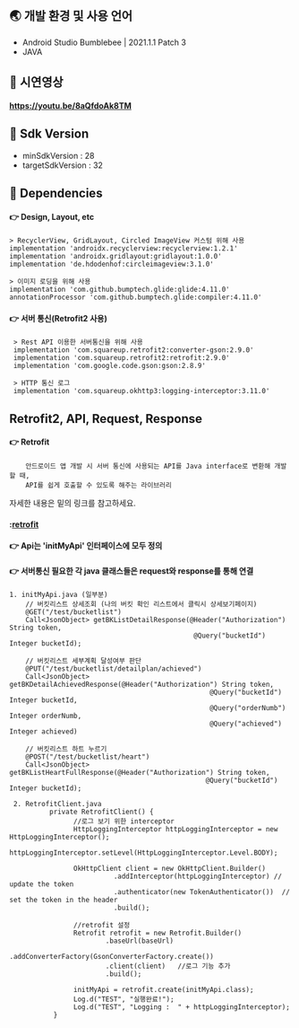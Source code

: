 ## :earth_asia: 개발 환경 및 사용 언어
- Android Studio Bumblebee | 2021.1.1 Patch 3
- JAVA    



## 🎥 시연영상
#### https://youtu.be/8aQfdoAk8TM    



## :iphone: Sdk Version
- minSdkVersion : 28
- targetSdkVersion : 32    



## :wrench: Dependencies
#### :point_right: Design, Layout, etc
    > RecyclerView, GridLayout, Circled ImageView 커스텀 위해 사용
    implementation 'androidx.recyclerview:recyclerview:1.2.1'
    implementation 'androidx.gridlayout:gridlayout:1.0.0'
    implementation 'de.hdodenhof:circleimageview:3.1.0'
    
    > 이미지 로딩을 위해 사용
    implementation 'com.github.bumptech.glide:glide:4.11.0'
    annotationProcessor 'com.github.bumptech.glide:compiler:4.11.0'

#### :point_right: 서버 통신(Retrofit2 사용)
     > Rest API 이용한 서버통신을 위해 사용
     implementation 'com.squareup.retrofit2:converter-gson:2.9.0'
     implementation 'com.squareup.retrofit2:retrofit:2.9.0'
     implementation 'com.google.code.gson:gson:2.8.9'

     > HTTP 통신 로그
     implementation 'com.squareup.okhttp3:logging-interceptor:3.11.0'    
     
     
## Retrofit2, API, Request, Response
   #### :point_right: Retrofit
        안드로이드 앱 개발 시 서버 통신에 사용되는 API를 Java interface로 변환해 개발할 때,
        API를 쉽게 호출할 수 있도록 해주는 라이브러리
   
   자세한 내용은 밑의 링크를 참고하세요.
   #### :[retrofit](https://square.github.io/retrofit/) 
           
   #### :point_right: Api는 'initMyApi' 인터페이스에 모두 정의
   #### :point_right: 서버통신 필요한 각 java 클래스들은 request와 response를 통해 연결
   
    1. initMyApi.java (일부분)
        // 버킷리스트 상세조회 (나의 버킷 확인 리스트에서 클릭시 상세보기페이지)
        @GET("/test/bucketlist")
        Call<JsonObject> getBKListDetailResponse(@Header("Authorization") String token,
                                                  @Query("bucketId") Integer bucketId);

        // 버킷리스트 세부계획 달성여부 판단
        @PUT("/test/bucketlist/detailplan/achieved")
        Call<JsonObject> getBKDetailAchievedResponse(@Header("Authorization") String token,
                                                      @Query("bucketId") Integer bucketId,
                                                      @Query("orderNumb") Integer orderNumb,
                                                      @Query("achieved") Integer achieved)

        // 버킷리스트 하트 누르기
        @POST("/test/bucketlist/heart")
        Call<JsonObject> getBKListHeartFullResponse(@Header("Authorization") String token,
                                                     @Query("bucketId") Integer bucketId);
                                                     
     2. RetrofitClient.java
              private RetrofitClient() {
                    //로그 보기 위한 interceptor
                    HttpLoggingInterceptor httpLoggingInterceptor = new HttpLoggingInterceptor();
                    httpLoggingInterceptor.setLevel(HttpLoggingInterceptor.Level.BODY);

                    OkHttpClient client = new OkHttpClient.Builder()
                              .addInterceptor(httpLoggingInterceptor) // update the token
                              .authenticator(new TokenAuthenticator())  // set the token in the header
                              .build();

                    //retrofit 설정
                    Retrofit retrofit = new Retrofit.Builder()
                            .baseUrl(baseUrl)
                            .addConverterFactory(GsonConverterFactory.create())
                            .client(client)   //로그 기능 추가
                            .build();

                    initMyApi = retrofit.create(initMyApi.class);
                    Log.d("TEST", "실행완료!");
                    Log.d("TEST", "Logging :  " + httpLoggingInterceptor);
               }
               
               
